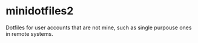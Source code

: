 # minidotfiles2

Dotfiles for user accounts that are not mine, such as single purpouse ones in remote systems.